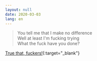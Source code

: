 ```yaml
---
layout: null
date: 2020-03-03
lang: en
---
```


<blockquote>
  You tell me that I make no difference<br>
  Well at least I'm fucking trying<br>
  What the fuck have you done?<br>
</blockquote>

[True that, fuckers!](https://www.youtube.com/watch?v=mOf6w59jz_g){:target="\_blank"}

